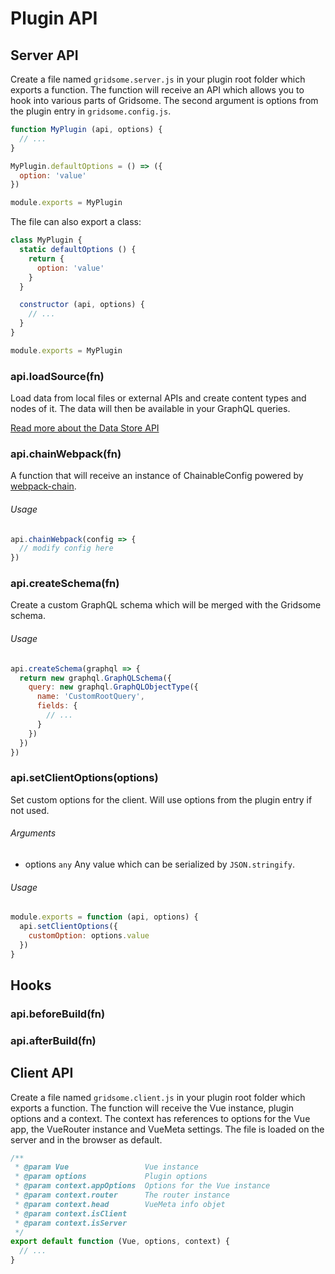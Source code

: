 # Plugin API

## Server API

Create a file named `gridsome.server.js` in your plugin root folder which exports a function. The function will receive an API which allows you to hook into various parts of Gridsome. The second argument is options from the plugin entry in `gridsome.config.js`.

```js
function MyPlugin (api, options) {
  // ...
}

MyPlugin.defaultOptions = () => ({
  option: 'value'
})

module.exports = MyPlugin
```

The file can also export a class:

```js
class MyPlugin {
  static defaultOptions () {
    return {
      option: 'value'
    }
  }

  constructor (api, options) {
    // ...
  }
}

module.exports = MyPlugin
```

### api.loadSource(fn)

Load data from local files or external APIs and create content types and nodes of it. The data will then be available in your GraphQL queries.

[Read more about the Data Store API](/docs/data-store-api)

### api.chainWebpack(fn)

A function that will receive an instance of ChainableConfig powered by [webpack-chain](https://github.com/neutrinojs/webpack-chain).

###### Usage

```js
api.chainWebpack(config => {
  // modify config here
})
```

### api.createSchema(fn)

Create a custom GraphQL schema which will be merged with the Gridsome schema.

###### Usage

```js
api.createSchema(graphql => {
  return new graphql.GraphQLSchema({
    query: new graphql.GraphQLObjectType({
      name: 'CustomRootQuery',
      fields: {
        // ...
      }
    })
  })
})
```

### api.setClientOptions(options)

Set custom options for the client. Will use options from the plugin entry if not used.

###### Arguments

- options `any` Any value which can be serialized by `JSON.stringify`.

###### Usage

```js
module.exports = function (api, options) {
  api.setClientOptions({
    customOption: options.value
  })
}
```

## Hooks

### api.beforeBuild(fn)

### api.afterBuild(fn)

## Client API

Create a file named `gridsome.client.js` in your plugin root folder which exports a function. The function will receive the Vue instance, plugin options and a context. The context has references to options for the Vue app, the VueRouter instance and VueMeta settings. The file is loaded on the server and in the browser as default.

```js
/**
 * @param Vue                 Vue instance
 * @param options             Plugin options
 * @param context.appOptions  Options for the Vue instance
 * @param context.router      The router instance
 * @param context.head        VueMeta info objet
 * @param context.isClient
 * @param context.isServer
 */
export default function (Vue, options, context) {
  // ...
}
```
